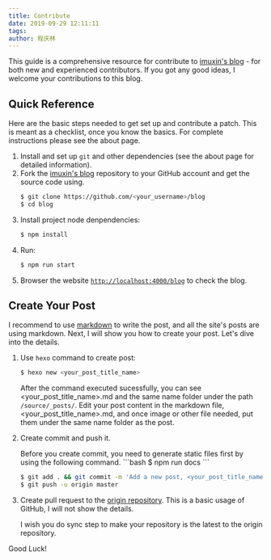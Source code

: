 ```yaml
---
title: Contribute
date: 2019-09-29 12:11:11
tags:
author: 程庆林
---
```


This guide is a comprehensive resource for contribute to [imuxin's blog](https://github.com/imuxin/blog) - for both new and experienced contributors. If you got any good ideas, I welcome your contributions to this blog.

<!-- more -->

## Quick Reference

Here are the basic steps needed to get set up and contribute a patch. This is meant as a checklist, once you know the basics. For complete instructions please see the about page.

1. Install and set up `git` and other dependencies (see the about page for detailed information).
2. Fork the [imuxin's blog](https://github.com/imuxin/blog) repository to your GitHub account and get the source code using.
   ```bash
   $ git clone https://github.com/<your_username>/blog
   $ cd blog
   ```
3. Install project node denpendencies:
   ```bash
   $ npm install
   ```
4. Run:
   ```bash
   $ npm run start
   ```
5. Browser the website [`http://localhost:4000/blog`](http://localhost:4000/blog) to check the blog.

## Create Your Post

I recommend to use [markdown](https://www.markdownguide.org/cheat-sheet/) to write the post, and all the site's posts are using markdown. Next, I will show you how to create your post. Let's dive into the details.

1. Use `hexo` command to create post:
   ```bash
   $ hexo new <your_post_title_name>
   ```
   After the command executed sucessfully, you can see <your_post_title_name>.md and the same name folder under the path `/source/_posts/`. Edit your post content in the markdown file, <your_post_title_name>.md, and once image or other file needed, put them under the same name folder as the post.
2. Create commit and push it.
   <div class='tip warn'>Before you create commit, you need to generate static files first by using the following command.
   ```bash
   $ npm run docs
   ```
   </div>

   ```bash
   $ git add . && git commit -m 'Add a new post, <your_post_title_name>'
   $ git push -u origin master
   ```
3. Create pull request to the [origin repository](https://github.com/imuxin/blog). This is a basic usage of GitHub, I will not show the details.
   <div class='tip'>I wish you do sync step to make your repository is the latest to the origin repository.</div>

Good Luck!
